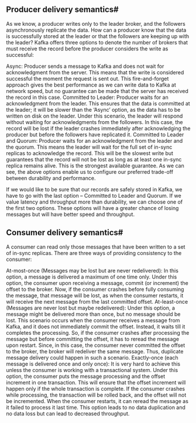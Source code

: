 ## Producer delivery semantics#
As we know, a producer writes only to the leader broker, and the followers asynchronously replicate the data. How can a producer know that the data is successfully stored at the leader or that the followers are keeping up with the leader? Kafka offers three options to denote the number of brokers that must receive the record before the producer considers the write as successful:

Async: Producer sends a message to Kafka and does not wait for acknowledgment from the server. This means that the write is considered successful the moment the request is sent out. This fire-and-forget approach gives the best performance as we can write data to Kafka at network speed, but no guarantee can be made that the server has received the record in this case.
Committed to Leader: Producer waits for an acknowledgment from the leader. This ensures that the data is committed at the leader; it will be slower than the ‘Async’ option, as the data has to be written on disk on the leader. Under this scenario, the leader will respond without waiting for acknowledgments from the followers. In this case, the record will be lost if the leader crashes immediately after acknowledging the producer but before the followers have replicated it.
Committed to Leader and Quorum: Producer waits for an acknowledgment from the leader and the quorum. This means the leader will wait for the full set of in-sync replicas to acknowledge the record. This will be the slowest write but guarantees that the record will not be lost as long as at least one in-sync replica remains alive. This is the strongest available guarantee.
As we can see, the above options enable us to configure our preferred trade-off between durability and performance.

If we would like to be sure that our records are safely stored in Kafka, we have to go with the last option – Committed to Leader and Quorum.
If we value latency and throughput more than durability, we can choose one of the first two options. These options will have a greater chance of losing messages but will have better speed and throughput.

## Consumer delivery semantics#
A consumer can read only those messages that have been written to a set of in-sync replicas. There are three ways of providing consistency to the consumer:

At-most-once (Messages may be lost but are never redelivered): In this option, a message is delivered a maximum of one time only. Under this option, the consumer upon receiving a message, commit (or increment) the offset to the broker. Now, if the consumer crashes before fully consuming the message, that message will be lost, as when the consumer restarts, it will receive the next message from the last committed offset.
At-least-once (Messages are never lost but maybe redelivered): Under this option, a message might be delivered more than once, but no message should be lost. This scenario occurs when the consumer receives a message from Kafka, and it does not immediately commit the offset. Instead, it waits till it completes the processing. So, if the consumer crashes after processing the message but before committing the offset, it has to reread the message upon restart. Since, in this case, the consumer never committed the offset to the broker, the broker will redeliver the same message. Thus, duplicate message delivery could happen in such a scenario.
Exactly-once (each message is delivered once and only once): It is very hard to achieve this unless the consumer is working with a transactional system. Under this option, the consumer puts the message processing and the offset increment in one transaction. This will ensure that the offset increment will happen only if the whole transaction is complete. If the consumer crashes while processing, the transaction will be rolled back, and the offset will not be incremented. When the consumer restarts, it can reread the message as it failed to process it last time. This option leads to no data duplication and no data loss but can lead to decreased throughput.
